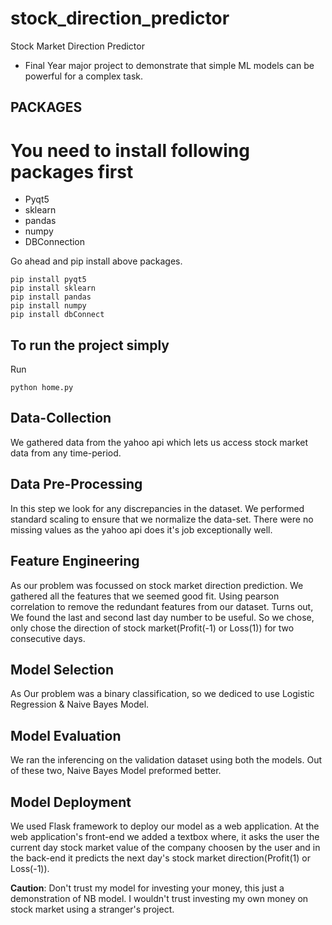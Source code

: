 # stock_direction_predictor
Stock Market Direction Predictor
- Final Year major project to demonstrate that simple ML models can be powerful for a complex task.

## PACKAGES
# You need to install following packages first
<ul><li> Pyqt5</li>
<li>sklearn </li>
<li>pandas </li>
<li> numpy </li>
<li> DBConnection</li>
</ul>
<p>Go ahead and pip install above packages.</p>

```
pip install pyqt5
pip install sklearn
pip install pandas
pip install numpy
pip install dbConnect
```


<h2>To run the project simply </h2>

Run 

```
python home.py
```


## Data-Collection

We gathered data from the yahoo api which lets us access stock market data from any time-period.

## Data Pre-Processing
In this step we look for any discrepancies in the dataset. We performed standard scaling to ensure that we normalize the data-set.
There were no missing values as the yahoo api does it's job exceptionally well.

## Feature Engineering
As our problem was focussed on stock market direction prediction. We gathered all the features that we seemed good fit. Using pearson correlation to remove the redundant features from our dataset. Turns out, We found the last and second last day number to be useful. So we chose, only chose the direction of stock market(Profit(-1) or Loss(1)) for two consecutive days.

## Model Selection

As Our problem was a binary classification, so we dediced to use Logistic Regression & Naive Bayes Model. 

## Model Evaluation

We ran the inferencing on the validation dataset using both the models. Out of these two, Naive Bayes Model preformed better.

## Model Deployment
We used Flask framework to deploy our model as a web application. At the web application's front-end we added a textbox where, it asks the user the current day stock market value of the company choosen by the user and in the back-end it predicts the next day's stock market direction(Profit(1) or Loss(-1)). 

**Caution**: Don't trust my model for investing your money, this just a demonstration of NB model. I wouldn't trust investing my own money on stock market using a stranger's project.

<!--
## This below block is for school's requirememt.

In getdata file we are creating a table data and storing the values from the dataset
also we are creating a dataset table to store 3 fields that we are using for prediction 
along with profit/loss. 
Then in prediction file we use bernoulie naive bayes algorithm to perform a binary 
classification, load the data from the data set that we created(dynamically) and 
based on the details of user input match for the similiar data point in dataset
give result.-->
